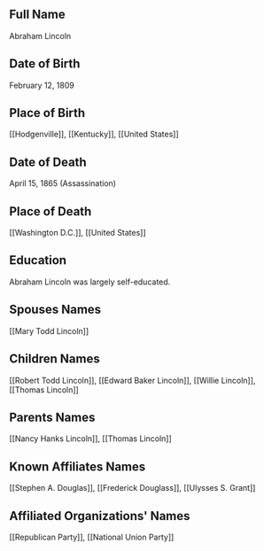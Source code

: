 ## Full Name
Abraham Lincoln

## Date of Birth
February 12, 1809

## Place of Birth
[[Hodgenville]], [[Kentucky]], [[United States]]

## Date of Death
April 15, 1865 (Assassination)

## Place of Death
[[Washington D.C.]], [[United States]]

## Education
Abraham Lincoln was largely self-educated.

## Spouses Names
[[Mary Todd Lincoln]]

## Children Names
[[Robert Todd Lincoln]], [[Edward Baker Lincoln]], [[Willie Lincoln]], [[Thomas Lincoln]]

## Parents Names
[[Nancy Hanks Lincoln]], [[Thomas Lincoln]]

## Known Affiliates Names
[[Stephen A. Douglas]], [[Frederick Douglass]], [[Ulysses S. Grant]]

## Affiliated Organizations' Names
[[Republican Party]], [[National Union Party]]

